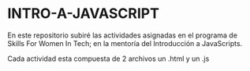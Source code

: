 # INTRO-A-JAVASCRIPT
En este repositorio subiré las actividades asignadas en el programa de Skills For Women In Tech; en la mentoría del Introducción a JavaScripts.

Cada actividad esta compuesta de 2 archivos un .html y un .js 
